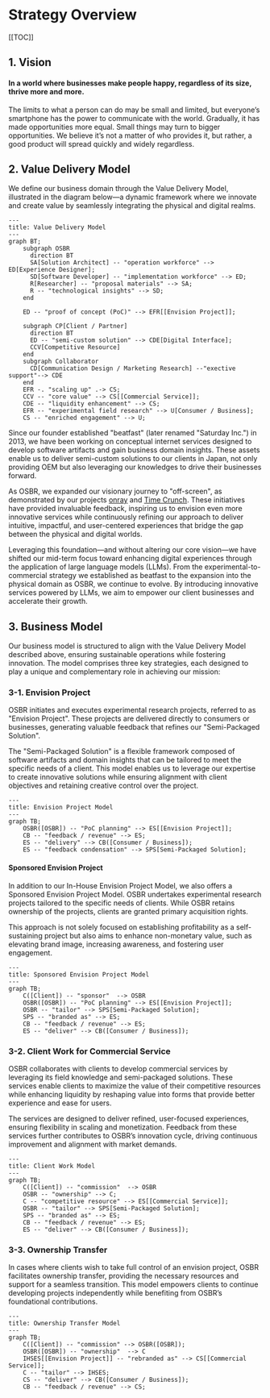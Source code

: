 # Strategy Overview

[[TOC]]

## 1. Vision

#### In a world where businesses make people happy, regardless of its size, thrive more and more.
 
The limits to what a person can do may be small and limited, but everyone’s smartphone has the power to communicate with the world. Gradually, it has made opportunities more equal. Small things may turn to bigger opportunities. We believe it’s not a matter of who provides it, but rather, a good product will spread quickly and widely regardless.

## 2. Value Delivery Model

We define our business domain through the Value Delivery Model, illustrated in the diagram below—a dynamic framework where we innovate and create value by seamlessly integrating the physical and digital realms.

```mermaid
---
title: Value Delivery Model
---
graph BT;
    subgraph OSBR
      direction BT
      SA[Solution Architect] -- "operation workforce" --> ED[Experience Designer];
      SD[Software Developer] -- "implementation workforce" --> ED;
      R[Researcher] -- "proposal materials" --> SA;
      R -- "technological insights" --> SD;
    end

    ED -- "proof of concept (PoC)" --> EFR[[Envision Project]];

    subgraph CP[Client / Partner]
      direction BT
      ED -- "semi-custom solution" --> CDE[Digital Interface];
      CCV[Competitive Resource]
    end
    subgraph Collaborator
      CD[Communication Design / Marketing Research] --"exective support"--> CDE
    end
    EFR -. "scaling up" .-> CS;
    CCV -- "core value" --> CS[[Commercial Service]];
    CDE -- "liquidity enhancement" --> CS;
    EFR -- "experimental field research" --> U[Consumer / Business];
    CS -- "enriched engagement" --> U;
````

Since our founder established "beatfast" (later renamed "Saturday Inc.") in 2013, we have been working on conceptual internet services designed to develop software artifacts and gain business domain insights. These assets enable us to deliver semi-custom solutions to our clients in Japan, not only providing OEM but also leveraging our knowledges to drive their businesses forward.

As OSBR, we expanded our visionary journey to "off-screen", as demonstrated by our projects [onray](https://www.weareonray.com/en) and [Time Crunch](https://www.wearetimecrunch.com/). These initiatives have provided invaluable feedback, inspiring us to envision even more innovative services while continuously refining our approach to deliver intuitive, impactful, and user-centered experiences that bridge the gap between the physical and digital worlds. 

Leveraging this foundation—and without altering our core vision—we have shifted our mid-term focus toward enhancing digital experiences through the application of large language models (LLMs). From the experimental-to-commercial strategy we established as beatfast to the expansion into the physical domain as OSBR, we continue to evolve. By introducing innovative services powered by LLMs, we aim to empower our client businesses and accelerate their growth.

## 3. Business Model

Our business model is structured to align with the Value Delivery Model described above, ensuring sustainable operations while fostering innovation. The model comprises three key strategies, each designed to play a unique and complementary role in achieving our mission:

### 3-1. Envision Project

OSBR initiates and executes experimental research projects, referred to as "Envision Project". These projects are delivered directly to consumers or businesses, generating valuable feedback that refines our "Semi-Packaged Solution". 

The "Semi-Packaged Solution" is a flexible framework composed of software artifacts and domain insights that can be tailored to meet the specific needs of a client. This model enables us to leverage our expertise to create innovative solutions while ensuring alignment with client objectives and retaining creative control over the project.

```mermaid
---
title: Envision Project Model
---
graph TB;
    OSBR([OSBR]) -- "PoC planning" --> ES[[Envision Project]];
    CB -- "feedback / revenue" --> ES;
    ES -- "delivery" --> CB([Consumer / Business]);
    ES -- "feedback condensation" --> SPS[Semi-Packaged Solution];
```


#### Sponsored Envision Project

In addition to our In-House Envision Project Model, we also offers a Sponsored Envision Project Model. OSBR undertakes experimental research projects tailored to the specific needs of clients. While OSBR retains ownership of the projects, clients are granted primary acquisition rights. 

This approach is not solely focused on establishing profitability as a self-sustaining project but also aims to enhance non-monetary value, such as elevating brand image, increasing awareness, and fostering user engagement.

```mermaid
---
title: Sponsored Envision Project Model
---
graph TB;
    C([Client]) -- "sponsor"  --> OSBR
    OSBR([OSBR]) -- "PoC planning" --> ES[[Envision Project]];
    OSBR -- "tailor" --> SPS[Semi-Packaged Solution];
    SPS -- "branded as" --> ES;
    CB -- "feedback / revenue" --> ES;
    ES -- "deliver" --> CB([Consumer / Business]);
```

### 3-2. Client Work for Commercial Service

OSBR collaborates with clients to develop commercial services by leveraging its field knowledge and semi-packaged solutions. These services enable clients to maximize the value of their competitive resources while enhancing liquidity by reshaping value into forms that provide better experience and ease for users.

The services are designed to deliver refined, user-focused experiences, ensuring flexibility in scaling and monetization. Feedback from these services further contributes to OSBR’s innovation cycle, driving continuous improvement and alignment with market demands.

```mermaid
---
title: Client Work Model
---
graph TB;
    C([Client]) -- "commission"  --> OSBR
    OSBR -- "ownership" --> C;
    C -- "competitive resource" --> ES[[Commercial Service]];
    OSBR -- "tailor" --> SPS[Semi-Packaged Solution];
    SPS -- "branded as" --> ES;
    CB -- "feedback / revenue" --> ES;
    ES -- "deliver" --> CB([Consumer / Business]);
```


### 3-3. Ownership Transfer

In cases where clients wish to take full control of an envision project, OSBR facilitates ownership transfer, providing the necessary resources and support for a seamless transition. This model empowers clients to continue developing projects independently while benefiting from OSBR’s foundational contributions.

```mermaid
---
title: Ownership Transfer Model
---
graph TB;
    C([Client]) -- "commission" --> OSBR([OSBR]);
    OSBR([OSBR]) -- "ownership"  --> C
    IHSES[[Envision Project]] -- "rebranded as" --> CS[[Commercial Service]];
    C -- "tailor" --> IHSES;
    CS -- "deliver" --> CB([Consumer / Business]);
    CB -- "feedback / revenue" --> CS;
```
